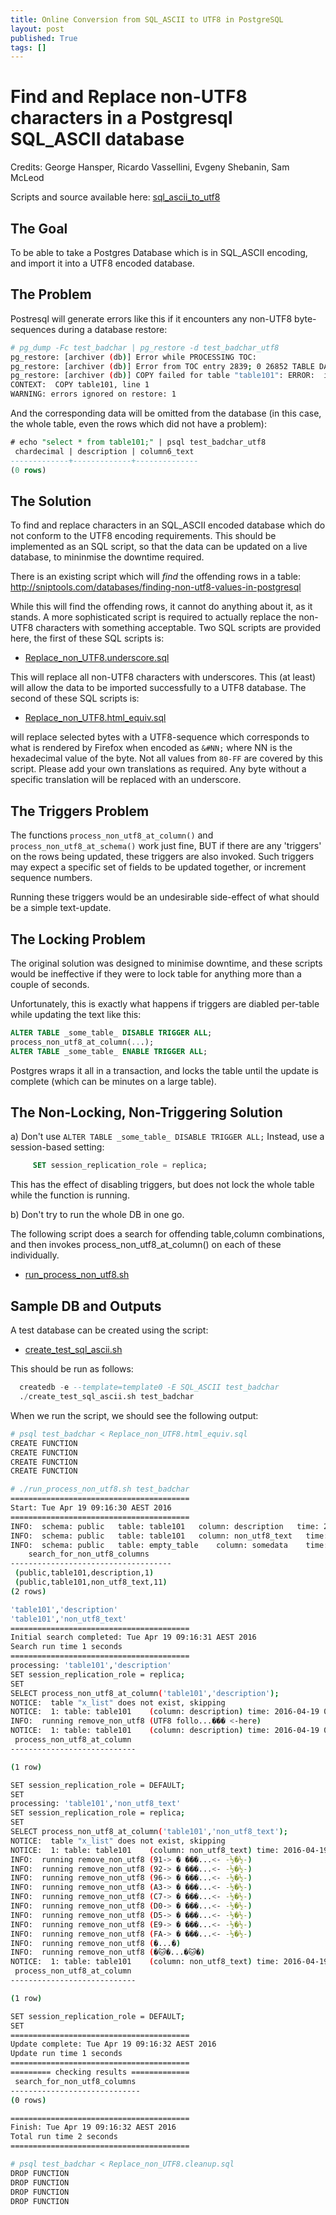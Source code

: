 ```yaml
---
title: Online Conversion from SQL_ASCII to UTF8 in PostgreSQL
layout: post
published: True
tags: []
---
```


Find and Replace non-UTF8 characters in a Postgresql SQL_ASCII database
=======================================================================
Credits: George Hansper, Ricardo Vassellini, Evgeny Shebanin, Sam McLeod

Scripts and source available here: [sql_ascii_to_utf8](https://github.com/sammcj/sql_ascii_to_utf8)


The Goal
--------

To be able to take a Postgres Database which is in SQL_ASCII encoding, and import it into a UTF8 encoded database.

The Problem
-----------
Postresql will generate errors like this if it encounters any non-UTF8 byte-sequences during a database restore:

```bash
# pg_dump -Fc test_badchar | pg_restore -d test_badchar_utf8
pg_restore: [archiver (db)] Error while PROCESSING TOC:
pg_restore: [archiver (db)] Error from TOC entry 2839; 0 26852 TABLE DATA table101 postgres
pg_restore: [archiver (db)] COPY failed for table "table101": ERROR:  invalid byte sequence for encoding "UTF8": 0x91
CONTEXT:  COPY table101, line 1
WARNING: errors ignored on restore: 1
```

And the corresponding data will be omitted from the database (in this case, the whole table, even the rows which did not have a problem):

```sql
# echo "select * from table101;" | psql test_badchar_utf8
 chardecimal | description | column6_text
-------------+-------------+--------------
(0 rows)
```

The Solution
------------

To find and replace characters in an SQL_ASCII encoded database which do not conform to the UTF8 encoding requirements.
This should be implemented as an SQL script, so that the data can be updated on a live database, to mininmise the downtime required.

There is an existing script which will _find_ the offending rows in a table:
    http://sniptools.com/databases/finding-non-utf8-values-in-postgresql

While this will find the offending rows, it cannot do anything about it, as it stands.
A more sophisticated script is required to actually replace the non-UTF8 characters with something acceptable.
Two SQL scripts are provided here, the first of these SQL scripts is:

- [Replace_non_UTF8.underscore.sql](https://github.com/sammcj/sql_ascii_to_utf8/blob/master/Replace_non_UTF8.underscore.sql)

This will replace all non-UTF8 characters with underscores.
This (at least) will allow the data to be imported successfully to a UTF8 database.
The second of these SQL scripts is:

- [Replace_non_UTF8.html_equiv.sql](https://github.com/sammcj/sql_ascii_to_utf8/blob/master/Replace_non_UTF8.html_equiv.sql)

will replace selected bytes with a UTF8-sequence which corresponds to what is rendered by Firefox when encoded as `&#NN;`
where NN is the hexadecimal value of the byte.
Not all values from `80-FF` are covered by this script. Please add your own translations as required.
Any byte without a specific translation will be replaced with an underscore.

The Triggers Problem
--------------------
The functions `process_non_utf8_at_column()` and `process_non_utf8_at_schema()` work just fine, BUT if there are any 'triggers' on the rows being updated, these triggers are also invoked.
Such triggers may expect a specific set of fields to be updated together, or increment sequence numbers.

Running these triggers would be an undesirable side-effect of what should be a simple text-update.

The Locking Problem
-------------------
The original solution was designed to minimise downtime, and these scripts would be ineffective if they were to lock table for anything more than a couple of seconds.

Unfortunately, this is exactly what happens if triggers are diabled per-table while updating the text like this:

```sql
ALTER TABLE _some_table_ DISABLE TRIGGER ALL;
process_non_utf8_at_column(...);
ALTER TABLE _some_table_ ENABLE TRIGGER ALL;
```

Postgres wraps it all in a transaction, and locks the table until the update is complete (which can be minutes on a large table).

The Non-Locking, Non-Triggering Solution
----------------------------------------

a) Don't use `ALTER TABLE _some_table_ DISABLE TRIGGER ALL;`
   Instead, use a session-based setting:

```sql
     SET session_replication_role = replica;
```

This has the effect of disabling triggers, but does not lock the whole table while the function is running.

b) Don't try to run the whole DB in one go.

The following script does a search for offending table,column combinations, and then invokes process_non_utf8_at_column() on each of these individually.

- [run_process_non_utf8.sh](https://github.com/sammcj/sql_ascii_to_utf8/blob/master/run_process_non_utf8.sh)


Sample DB and Outputs
---------------------
A test database can be created using the script:
- [create_test_sql_ascii.sh](https://github.com/sammcj/sql_ascii_to_utf8/blob/master/create_test_sql_ascii.sh)

This should be run as follows:

```sql
  createdb -e --template=template0 -E SQL_ASCII test_badchar
  ./create_test_sql_ascii.sh test_badchar
```

When we run the script, we should see the following output:

```bash
# psql test_badchar < Replace_non_UTF8.html_equiv.sql
CREATE FUNCTION
CREATE FUNCTION
CREATE FUNCTION
CREATE FUNCTION
```

```bash
# ./run_process_non_utf8.sh test_badchar
========================================
Start: Tue Apr 19 09:16:30 AEST 2016
========================================
INFO:  schema: public   table: table101   column: description   time: 2016-04-19 09:16:30.949714+10
INFO:  schema: public   table: table101   column: non_utf8_text   time: 2016-04-19 09:16:30.991793+10
INFO:  schema: public   table: empty_table    column: somedata    time: 2016-04-19 09:16:31.406256+10
    search_for_non_utf8_columns
------------------------------------
 (public,table101,description,1)
 (public,table101,non_utf8_text,11)
(2 rows)

'table101','description'
'table101','non_utf8_text'
========================================
Initial search completed: Tue Apr 19 09:16:31 AEST 2016
Search run time 1 seconds
========================================
processing: 'table101','description'
SET session_replication_role = replica;
SET
SELECT process_non_utf8_at_column('table101','description');
NOTICE:  table "x_list" does not exist, skipping
NOTICE:  1: table: table101    (column: description) time: 2016-04-19 09:16:31.425359+10
INFO:  running remove_non_utf8 (UTF8 follo...��� <-here)
NOTICE:  1: table: table101    (column: description) time: 2016-04-19 09:16:31.481739+10
 process_non_utf8_at_column
----------------------------

(1 row)

SET session_replication_role = DEFAULT;
SET
processing: 'table101','non_utf8_text'
SET session_replication_role = replica;
SET
SELECT process_non_utf8_at_column('table101','non_utf8_text');
NOTICE:  table "x_list" does not exist, skipping
NOTICE:  1: table: table101    (column: non_utf8_text) time: 2016-04-19 09:16:31.498909+10
INFO:  running remove_non_utf8 (91-> � ���...<- -½�½-)
INFO:  running remove_non_utf8 (92-> � ���...<- -½�½-)
INFO:  running remove_non_utf8 (96-> � ���...<- -½�½-)
INFO:  running remove_non_utf8 (A3-> � ���...<- -½�½-)
INFO:  running remove_non_utf8 (C7-> � ���...<- -½�½-)
INFO:  running remove_non_utf8 (D0-> � ���...<- -½�½-)
INFO:  running remove_non_utf8 (D5-> � ���...<- -½�½-)
INFO:  running remove_non_utf8 (E9-> � ���...<- -½�½-)
INFO:  running remove_non_utf8 (FA-> � ���...<- -½�½-)
INFO:  running remove_non_utf8 (�...�)
INFO:  running remove_non_utf8 (�🐱�...�🐱�)
NOTICE:  1: table: table101    (column: non_utf8_text) time: 2016-04-19 09:16:32.358957+10
 process_non_utf8_at_column
----------------------------

(1 row)

SET session_replication_role = DEFAULT;
SET
========================================
Update complete: Tue Apr 19 09:16:32 AEST 2016
Update run time 1 seconds
========================================
========= checking results =============
 search_for_non_utf8_columns
-----------------------------
(0 rows)

========================================
Finish: Tue Apr 19 09:16:32 AEST 2016
Total run time 2 seconds
========================================
```

```bash
# psql test_badchar < Replace_non_UTF8.cleanup.sql
DROP FUNCTION
DROP FUNCTION
DROP FUNCTION
DROP FUNCTION
```
